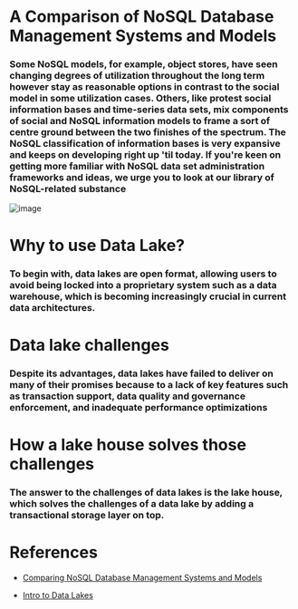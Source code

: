 # A Comparison of NoSQL Database Management Systems and Models
### Some NoSQL models, for example, object stores, have seen changing degrees of utilization throughout the long term however stay as reasonable options in contrast to the social model in some utilization cases. Others, like protest social information bases and time-series data sets, mix components of social and NoSQL information models to frame a sort of centre ground between the two finishes of the spectrum. The NoSQL classification of information bases is very expansive and keeps on developing right up 'til today. If you're keen on getting more familiar with NoSQL data set administration frameworks and ideas, we urge you to look at our library of NoSQL-related substance
![image](https://d1.awsstatic.com/Data%20Lake/what-is-a-data-lake.c3917cc3e6af77037a814c5aeb7cec1de7f89eb9.PNG)
# Why to use Data Lake?
### To begin with, data lakes are open format, allowing users to avoid being locked into a proprietary system such as a data warehouse, which is becoming increasingly crucial in current data architectures.
# Data lake challenges
### Despite its advantages, data lakes have failed to deliver on many of their promises because to a lack of key features such as transaction support, data quality and governance enforcement, and inadequate performance optimizations
# How a lake house solves those challenges
### The answer to the challenges of data lakes is the lake house, which solves the challenges of a data lake by adding a transactional storage layer on top.
# References
<ul>
<li> <a href="https://www.digitalocean.com/community/tutorials/a-comparison-of-nosql-database-management-systems-and-models">Comparing NoSQL Database Management Systems and Models</a> </li>
</ul>
<ul>
<li> <a href="https://databricks.com/glossary/data-lake">Intro to Data Lakes</a> </li>
</ul>
